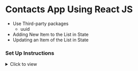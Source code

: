 # Contacts App Using React JS

- Use Third-party packages
  - uuid
- Adding New Item to the List in State
- Updating an Item of the List in State


### Set Up Instructions

<details>
<summary>Click to view</summary>

- Download dependencies by running `npm install`
- Start up the app using `npm start`
</details>

